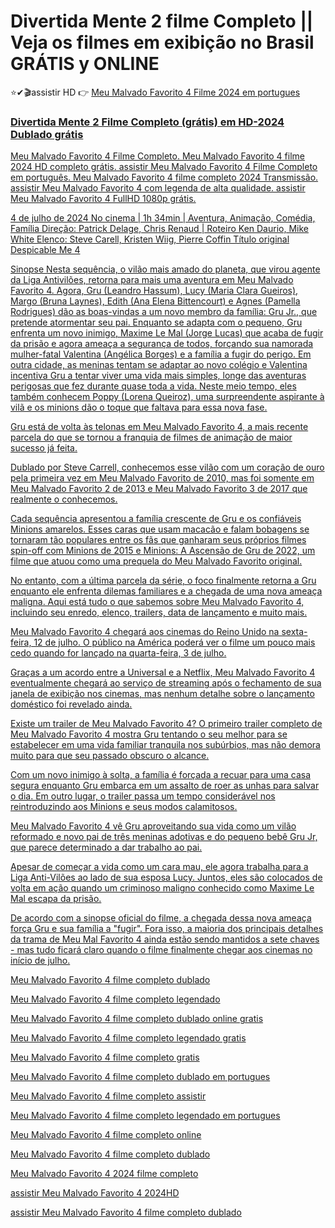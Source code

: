 # Divertida Mente 2 filme Completo || Veja os filmes em exibição no Brasil GRÁTIS y ONLINE

⭐✔🎬assistir HD 👉   <a href="https://cinesecure.com/pt/movie//519182/despicableme4" rel="nofollow">Meu Malvado Favorito 4 Filme  2024 em portugues</p>

### Divertida Mente 2 Filme Completo (grátis) em HD-2024 Dublado grátis

Meu Malvado Favorito 4 Filme Completo. Meu Malvado Favorito 4 filme 2024 HD completo grátis. assistir Meu Malvado Favorito 4 Filme Completo em português. Meu Malvado Favorito 4 filme completo 2024 Transmissão. assistir Meu Malvado Favorito 4 com legenda de alta qualidade. assistir Meu Malvado Favorito 4 FullHD 1080p grátis.

4 de julho de 2024 No cinema | 1h 34min | Aventura, Animação, Comédia, Família
Direção: Patrick Delage, Chris Renaud | Roteiro Ken Daurio, Mike White
Elenco: Steve Carell, Kristen Wiig, Pierre Coffin
Título original Despicable Me 4

Sinopse
Nesta sequência, o vilão mais amado do planeta, que virou agente da Liga Antivilões, retorna para mais uma aventura em Meu Malvado Favorito 4. Agora, Gru (Leandro Hassum), Lucy (Maria Clara Gueiros), Margo (Bruna Laynes), Edith (Ana Elena Bittencourt) e Agnes (Pamella Rodrigues) dão as boas-vindas a um novo membro da família: Gru Jr., que pretende atormentar seu pai. Enquanto se adapta com o pequeno, Gru enfrenta um novo inimigo, Maxime Le Mal (Jorge Lucas) que acaba de fugir da prisão e agora ameaça a segurança de todos, forçando sua namorada mulher-fatal Valentina (Angélica Borges) e a família a fugir do perigo. Em outra cidade, as meninas tentam se adaptar ao novo colégio e Valentina incentiva Gru a tentar viver uma vida mais simples, longe das aventuras perigosas que fez durante quase toda a vida. Neste meio tempo, eles também conhecem Poppy (Lorena Queiroz), uma surpreendente aspirante à vilã e os minions dão o toque que faltava para essa nova fase.

Gru está de volta às telonas em Meu Malvado Favorito 4, a mais recente parcela do que se tornou a franquia de filmes de animação de maior sucesso já feita.

Dublado por Steve Carrell, conhecemos esse vilão com um coração de ouro pela primeira vez em Meu Malvado Favorito de 2010, mas foi somente em Meu Malvado Favorito 2 de 2013 e Meu Malvado Favorito 3 de 2017 que realmente o conhecemos.

Cada sequência apresentou a família crescente de Gru e os confiáveis ​​Minions amarelos. Esses caras que usam macacão e falam bobagens se tornaram tão populares entre os fãs que ganharam seus próprios filmes spin-off com Minions de 2015 e Minions: A Ascensão de Gru de 2022, um filme que atuou como uma prequela do Meu Malvado Favorito original.

No entanto, com a última parcela da série, o foco finalmente retorna a Gru enquanto ele enfrenta dilemas familiares e a chegada de uma nova ameaça maligna. Aqui está tudo o que sabemos sobre Meu Malvado Favorito 4, incluindo seu enredo, elenco, trailers, data de lançamento e muito mais.

Meu Malvado Favorito 4 chegará aos cinemas do Reino Unido na sexta-feira, 12 de julho. O público na América poderá ver o filme um pouco mais cedo quando for lançado na quarta-feira, 3 de julho.

Graças a um acordo entre a Universal e a Netflix, Meu Malvado Favorito 4 eventualmente chegará ao serviço de streaming após o fechamento de sua janela de exibição nos cinemas, mas nenhum detalhe sobre o lançamento doméstico foi revelado ainda.

Existe um trailer de Meu Malvado Favorito 4?
O primeiro trailer completo de Meu Malvado Favorito 4 mostra Gru tentando o seu melhor para se estabelecer em uma vida familiar tranquila nos subúrbios, mas não demora muito para que seu passado obscuro o alcance.

Com um novo inimigo à solta, a família é forçada a recuar para uma casa segura enquanto Gru embarca em um assalto de roer as unhas para salvar o dia. Em outro lugar, o trailer passa um tempo considerável nos reintroduzindo aos Minions e seus modos calamitosos.

Meu Malvado Favorito 4 vê Gru aproveitando sua vida como um vilão reformado e novo pai de três meninas adotivas e do pequeno bebê Gru Jr, que parece determinado a dar trabalho ao pai.

Apesar de começar a vida como um cara mau, ele agora trabalha para a Liga Anti-Vilões ao lado de sua esposa Lucy. Juntos, eles são colocados de volta em ação quando um criminoso maligno conhecido como Maxime Le Mal escapa da prisão.

De acordo com a sinopse oficial do filme, a chegada dessa nova ameaça força Gru e sua família a "fugir". Fora isso, a maioria dos principais detalhes da trama de Meu Mal Favorito 4 ainda estão sendo mantidos a sete chaves - mas tudo ficará claro quando o filme finalmente chegar aos cinemas no início de julho.

Meu Malvado Favorito 4 filme completo dublado

Meu Malvado Favorito 4 filme completo legendado

Meu Malvado Favorito 4 filme completo dublado online gratis

Meu Malvado Favorito 4 filme completo legendado gratis

Meu Malvado Favorito 4 filme completo gratis

Meu Malvado Favorito 4 filme completo dublado em portugues

Meu Malvado Favorito 4 filme completo assistir

Meu Malvado Favorito 4 filme completo legendado em portugues

Meu Malvado Favorito 4 filme completo online

Meu Malvado Favorito 4 filme completo dublado

Meu Malvado Favorito 4 2024 filme completo

assistir Meu Malvado Favorito 4 2024HD

assistir Meu Malvado Favorito 4 filme completo dublado
